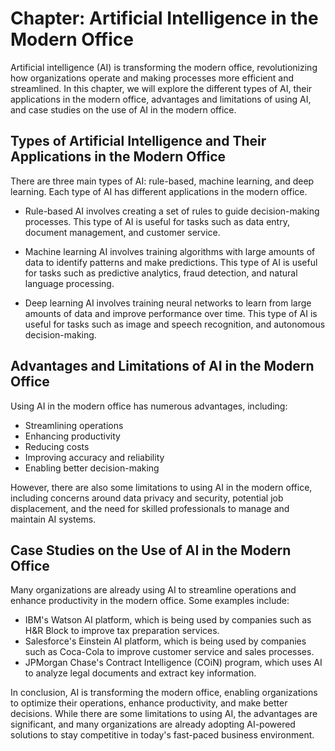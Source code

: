 Chapter: Artificial Intelligence in the Modern Office
=====================================================

Artificial intelligence (AI) is transforming the modern office, revolutionizing how organizations operate and making processes more efficient and streamlined. In this chapter, we will explore the different types of AI, their applications in the modern office, advantages and limitations of using AI, and case studies on the use of AI in the modern office.

Types of Artificial Intelligence and Their Applications in the Modern Office
----------------------------------------------------------------------------

There are three main types of AI: rule-based, machine learning, and deep learning. Each type of AI has different applications in the modern office.

* Rule-based AI involves creating a set of rules to guide decision-making processes. This type of AI is useful for tasks such as data entry, document management, and customer service.

* Machine learning AI involves training algorithms with large amounts of data to identify patterns and make predictions. This type of AI is useful for tasks such as predictive analytics, fraud detection, and natural language processing.

* Deep learning AI involves training neural networks to learn from large amounts of data and improve performance over time. This type of AI is useful for tasks such as image and speech recognition, and autonomous decision-making.

Advantages and Limitations of AI in the Modern Office
-----------------------------------------------------

Using AI in the modern office has numerous advantages, including:

* Streamlining operations
* Enhancing productivity
* Reducing costs
* Improving accuracy and reliability
* Enabling better decision-making

However, there are also some limitations to using AI in the modern office, including concerns around data privacy and security, potential job displacement, and the need for skilled professionals to manage and maintain AI systems.

Case Studies on the Use of AI in the Modern Office
--------------------------------------------------

Many organizations are already using AI to streamline operations and enhance productivity in the modern office. Some examples include:

* IBM's Watson AI platform, which is being used by companies such as H\&R Block to improve tax preparation services.
* Salesforce's Einstein AI platform, which is being used by companies such as Coca-Cola to improve customer service and sales processes.
* JPMorgan Chase's Contract Intelligence (COiN) program, which uses AI to analyze legal documents and extract key information.

In conclusion, AI is transforming the modern office, enabling organizations to optimize their operations, enhance productivity, and make better decisions. While there are some limitations to using AI, the advantages are significant, and many organizations are already adopting AI-powered solutions to stay competitive in today's fast-paced business environment.
